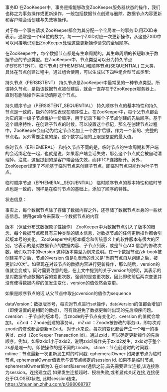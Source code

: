 事务ID
在ZooKeeper中，事务是指能够改变ZooKeeper服务器状态的操作，我们也称之为事务操作或更新操作，一般包括数据节点创建与删除、数据节点内容更新和客户端会话创建与失效等操作。

对于每一个事务请求,ZooKeeper都会为其分配一个全局唯一的事务ID,用ZXID来表示，通常是一个64位的数字。每一一个ZXID对应一次更新操作，从这些ZXID中可以间接地识别出ZooKeeper处理这些更新操作请求的全局顺序。


在ZooKeeper中，每个数据节点都是有生命周期的，其生命周期的长短取决于数据节点的节点类型。在ZooKeeper中，节点类型可以分为持久节点(PERSISTENT)、临时节点( EPHEMERAL)和顺序节点(SEQUENTIAL) 三大类，具体在节点创建过程中，通过组合使用，可以生成以下四种组合型节点类型:

持久节点（PERSISTENT）
持久节点是ZooKeeper中最常见的一种节点类型。所谓持久节点，是指该数据节点被创建后，就会一直存在于ZooKeeper服务器上，直到有删除操作来主动清除这个节点。

持久顺序节点（PERSISTENT_SEQUENTIAL）
持久顺序节点的基本特性和持久节点是一致的，额外的特性表现在顺序性上。在ZooKeeper中，每个父节点都会为它的第一级子节点维护一份顺序，用于记录下每个子节点创建的先后顺序。基于这个顺序特性，在创建子节点的时候，可以设置这个标记，那么在创建节点过程中，ZooKeeper会自动为给定节点名加上一个数字后缀，作为一个新的、完整的节点名。另外需要注意的是，这个数字后缀的上限是整型的最大值。

临时节点（EPHEMERAL）
和持久节点不同的是，临时节点的生命周期和客户端的会话绑定在一起，也就是说，如果客户端会话失效，那么这个节点就会被自动清理掉。注意，这里提到的是客户端会话失效，而非TCP连接断开。另外，ZooKeeper规定了不能基于临时节点来创建子节点，即临时节点只能作为叶子节点。

临时顺序节点（EPHEMERAL_SEQUENTIAL）
临时顺序节点的基本特性和临时节点也是一致的，同样是在临时节点的基础上，添加了顺序的特性。


状态信息：

事实上，每个数据节点除了存储了数据内容之外，还存储了数据节点本身的一些状态信息。使用get命令来获取一个数据节点的内容

版本（保证分布式数据原子性操作）
ZooKeeper中为数据节点引入了版本的概念，每个数据节点都具有三种类型的版本信息，对数据节点的任何更新操作都会引起版本号的变化。
ZooKeeper中的版本概念和传统意义上的软件版本有很大的区别，它表示的是对数据节点的数据内容、子节点列表，或是节点ACL信息的修改次数，我们以其中的version 这种版本类型为例来说明。在一个数据节点/zk-book被创建完毕之后，节点的version 值是0,表示的含义是“当前节点自从创建之后，被更新过0次”。如果现在对该节点的数据内容进行更新操作，那么随后，version的值就会变成1。同时需要注意的是，在上文中提到的关于version的说明，其表示的是对数据节点数据内容的变更次数，强调的是变更次数，因此即使前后两次变更并没有使得数据内容的值发生变化，version的值依然会变更。

如果是顺序节点的话,从父节点中取出cversion的值作为sequence

dataVersion：数据版本号，每次对节点进行set操作，dataVersion的值都会增加1（即使设置的是相同的数据），可有效避免了数据更新时出现的先后顺序问题。 cversion ：子节点的版本号。当znode的子节点有变化时，cversion 的值就会增加1。 cZxid ：Znode创建的事务id。 mZxid ：Znode被修改的事务id，即每次对znode的修改都会更新mZxid。 对于zk来说，每次的变化都会产生一个唯一的事务id，zxid（ZooKeeper Transaction Id）。通过zxid，可以确定更新操作的先后顺序。例如，如果zxid1小于zxid2，说明zxid1操作先于zxid2发生，zxid对于整个zk都是唯一的，即使操作的是不同的znode。 ctime：节点创建时的时间戳. mtime：节点最新一次更新发生时的时间戳. ephemeralOwner:如果该节点为临时节点, ephemeralOwner值表示与该节点绑定的session id. 如果不是临时节点, ephemeralOwner值为0. 在client和server通信之前,首先需要建立连接,该连接称为session。连接建立后,如果发生连接超时、授权失败,或者显式关闭连接,连接便处于CLOSED状态, 此时session结束。
https://zhuanlan.zhihu.com/p/398068797
